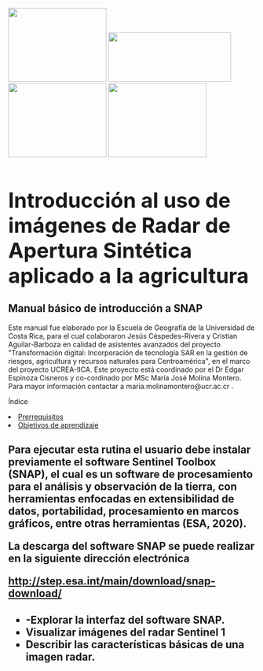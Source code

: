 <img src="https://github.com/Emmanuel461/Introducci-n-a-SNAP/blob/main/Im%C3%A1genes/ucrea.jpg" width="200" height="150">    <img src="https://github.com/Emmanuel461/Introducci-n-a-SNAP/blob/main/Im%C3%A1genes/eg.jpg" width="250" height="100">    <img src="https://github.com/Emmanuel461/Introducci-n-a-SNAP/blob/main/Im%C3%A1genes/ucr.jpg" width="200" height="150">    <img src="https://github.com/Emmanuel461/Introducci-n-a-SNAP/blob/main/Im%C3%A1genes/iica.png" width="200" height="150">


<h1 style="font-size:300%;">Introducción al uso de imágenes de Radar de Apertura Sintética aplicado a la agricultura</h1> 
<h2 ">Manual básico de introducción a SNAP</h2> 

<p>Este manual fue elaborado por la Escuela de Geografía de la Universidad de Costa Rica, para el cual colaboraron Jesús Céspedes-Rivera y Cristian Aguilar-Barboza en calidad de asistentes avanzados del proyecto "Transformación digital: Incorporación de tecnología SAR en la gestión de riesgos, agricultura y recursos naturales para Centroamérica", en el marco del proyecto UCREA-IICA.
Este proyecto está coordinado por el Dr Edgar Espinoza Cisneros y co-cordinado por MSc María José Molina Montero. Para mayor información contactar a maria.molinamontero@ucr.ac.cr .</p>

 

<p> Índice </p> 
 
 <li><a href="#Sección1">Prerrequisitos</a></li>
 <li><a href="#Sección2">Objetivos de aprendizaje</a></li>

 <h2 id="Sección1>Prerrequisitos"</h2>
 
 <p>Para ejecutar esta rutina el usuario debe instalar previamente el software Sentinel Toolbox (SNAP), el cual es un software de procesamiento para el análisis y observación de la tierra, con herramientas enfocadas en extensibilidad de datos, portabilidad, procesamiento en marcos gráficos, entre otras herramientas (ESA, 2020).</p>

<p> La descarga del software SNAP se puede realizar en la siguiente dirección electrónica</p> 
<a href="http://step.esa.int/main/download/snap-download/" target="_blank">http://step.esa.int/main/download/snap-download/</a>
 
 
 
<h2 id="Sección2>Objetivos de aprendizaje"</h2>
        <ul>
<li>-Explorar la interfaz del software SNAP.</li>
<li>Visualizar imágenes del radar Sentinel 1</li>
<li>Describir las características básicas de una imagen radar.</li>
